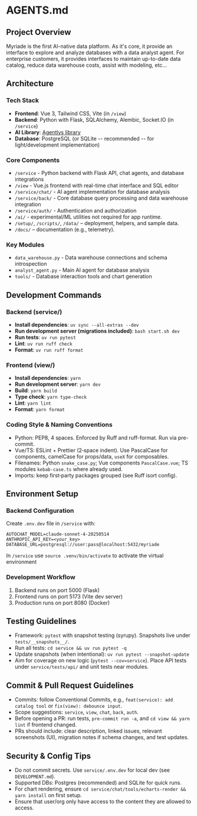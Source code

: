 # AGENTS.md

## Project Overview

Myriade is the first AI-native data platform.
As it's core, it provide an interface to explore and analyze databases with a data analyst agent.
For enterprise customers, it provides interfaces to maintain up-to-date data catalog, reduce data warehouse costs, assist with modeling, etc...

## Architecture

### Tech Stack

- **Frontend**: Vue 3, Tailwind CSS, Vite (in `/view`)
- **Backend**: Python with Flask, SQLAlchemy, Alembic, Socket.IO (in `/service`)
- **AI Library**: [Agentlys library](https://github.com/myriade-ai/agentlys)
- **Database**: PostgreSQL (or SQLite -- recommended -- for light/development implementation)

### Core Components

- `/service` - Python backend with Flask API, chat agents, and database integrations
- `/view` - Vue.js frontend with real-time chat interface and SQL editor
- `/service/chat/` - AI agent implementation for database analysis
- `/service/back/` - Core database query processing and data warehouse integration
- `/service/auth/` - Authentication and authorization
- `/ai/` - experimental/ML utilities not required for app runtime.
- `/setup/`, `/scripts/`, `/data/` – deployment, helpers, and sample data.
- `/docs/` – documentation (e.g., telemetry).

### Key Modules

- `data_warehouse.py` - Data warehouse connections and schema introspection
- `analyst_agent.py` - Main AI agent for database analysis
- `tools/` - Database interaction tools and chart generation

## Development Commands

### Backend (service/)

- **Install dependencies**: `uv sync --all-extras --dev`
- **Run development server (migrations included)**: `bash start.sh dev`
- **Run tests**: `uv run pytest`
- **Lint**: `uv run ruff check`
- **Format**: `uv run ruff format`

### Frontend (view/)

- **Install dependencies**: `yarn`
- **Run development server**: `yarn dev`
- **Build**: `yarn build`
- **Type check**: `yarn type-check`
- **Lint**: `yarn lint`
- **Format**: `yarn format`

### Coding Style & Naming Conventions

- Python: PEP8, 4 spaces. Enforced by Ruff and ruff-format. Run via pre-commit.
- Vue/TS: ESLint + Prettier (2‑space indent). Use PascalCase for components, camelCase for props/data, `useX` for composables.
- Filenames: Python `snake_case.py`; Vue components `PascalCase.vue`; TS modules `kebab-case.ts` where already used.
- Imports: keep first‑party packages grouped (see Ruff isort config).

## Environment Setup

### Backend Configuration

Create `.env.dev` file in `/service` with:

```
AUTOCHAT_MODEL=claude-sonnet-4-20250514
ANTHROPIC_API_KEY=<your_key>
DATABASE_URL=postgresql://user:pass@localhost:5432/myriade
```

In `/service` use `source .venv/bin/activate` to activate the virtual environment

### Development Workflow

1. Backend runs on port 5000 (Flask)
2. Frontend runs on port 5173 (Vite dev server)
3. Production runs on port 8080 (Docker)

## Testing Guidelines

- Framework: `pytest` with snapshot testing (syrupy). Snapshots live under `tests/__snapshots__/`.
- Run all tests: `cd service && uv run pytest -q`
- Update snapshots (when intentional): `uv run pytest --snapshot-update`
- Aim for coverage on new logic (`pytest --cov=service`). Place API tests under `service/tests/api/` and unit tests near modules.

## Commit & Pull Request Guidelines

- Commits: follow Conventional Commits, e.g., `feat(service): add catalog tool` or `fix(view): debounce input`.
- Scope suggestions: `service`, `view`, `chat`, `back`, `auth`.
- Before opening a PR: run tests, `pre-commit run -a`, and `cd view && yarn lint` if frontend changed.
- PRs should include: clear description, linked issues, relevant screenshots (UI), migration notes if schema changes, and test updates.

## Security & Config Tips

- Do not commit secrets. Use `service/.env.dev` for local dev (see `DEVELOPMENT.md`).
- Supported DBs: Postgres (recommended) and SQLite for quick runs.
- For chart rendering, ensure `cd service/chat/tools/echarts-render && yarn install` on first setup.
- Ensure that user/org only have access to the content they are allowed to access.
